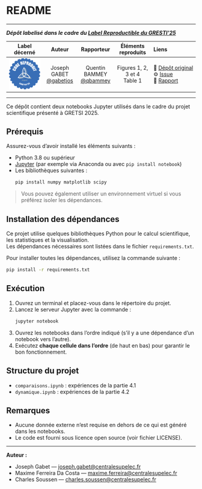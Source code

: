 # README

<hr>

**_Dépôt labelisé dans le cadre du [Label Reproductible du GRESTI'25](https://gretsi.fr/colloque2025/recherche-reproductible/)_**

| Label décerné | Auteur | Rapporteur | Éléments reproduits | Liens |
|:-------------:|:------:|:----------:|:-------------------:|:------|
| ![](label_argent.png) | Joseph GABET<br>[@gabetjos](https://github.com/gabetjos) | Quentin BAMMEY<br>[@qbammey](https://github.com/qbammey) |  Figures 1, 2, 3 et 4<br>Table 1 | 📌&nbsp;[Dépôt&nbsp;original](https://gitlab-student.centralesupelec.fr/joseph.gabet/gretsi-2025)<br>⚙️&nbsp;[Issue](https://github.com/GRETSI-2025/Label-Reproductible/issues/16)<br>📝&nbsp;[Rapport](https://github.com/akrah/test/tree/main/rapports/Rapport_issue_16) |

<hr>

Ce dépôt contient deux notebooks Jupyter utilisés dans le cadre du projet scientifique présenté à GRETSI 2025.

## Prérequis

Assurez-vous d’avoir installé les éléments suivants :

- Python 3.8 ou supérieur
- [Jupyter](https://jupyter.org/) (par exemple via Anaconda ou avec `pip install notebook`)
- Les bibliothèques suivantes :
  ```bash
  pip install numpy matplotlib scipy
  ```

> Vous pouvez également utiliser un environnement virtuel si vous préférez isoler les dépendances.

## Installation des dépendances

Ce projet utilise quelques bibliothèques Python pour le calcul scientifique, les statistiques et la visualisation.  
Les dépendances nécessaires sont listées dans le fichier `requirements.txt`.

Pour installer toutes les dépendances, utilisez la commande suivante :

```bash
pip install -r requirements.txt
```

## Exécution

1. Ouvrez un terminal et placez-vous dans le répertoire du projet.
2. Lancez le serveur Jupyter avec la commande :
   ```bash
   jupyter notebook
   ```
3. Ouvrez les notebooks dans l’ordre indiqué (s’il y a une dépendance d’un notebook vers l’autre).
4. Exécutez **chaque cellule dans l’ordre** (de haut en bas) pour garantir le bon fonctionnement.

## Structure du projet

- `comparaisons.ipynb` : expériences de la partie 4.1
- `dynamique.ipynb` : expériences de la partie 4.2

## Remarques

- Aucune donnée externe n’est requise en dehors de ce qui est généré dans les notebooks.
- Le code est fourni sous licence open source (voir fichier LICENSE).

---

**Auteur :** 
- Joseph Gabet — joseph.gabet@centralesupelec.fr
- Maxime Ferreira Da Costa — maxime.ferreira@centralesupelec.fr
- Charles Soussen — charles.soussen@centralesupelec.fr


